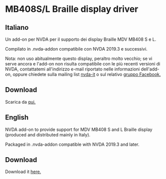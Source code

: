 # MB408S/L Braille display driver
## Italiano ##

Un add-on per NVDA per il supporto dei display Braille MDV MB408 S e L.

Compilato in .nvda-addon compatibile con NVDA 2019.3 e successivi.

Nota: non uso abitualmente questo display, peraltro molto vecchio; se vi serve ancora e l'add-on non risulta compatibile con le più recenti versioni di NVDA, contattatemi all'indirizzo e-mail riportato nelle informazioni dell'add-on, oppure chiedete sulla mailing list [nvda-it][2] o sul relativo [gruppo Facebook.][3]

## Download ##

Scarica da [qui.][1]

## English ##

NVDA add-on to provide support for MDV MB408 S and L Braille display (produced and distributed mainly in Italy).

Packaged in .nvda-addon compatible with NVDA 2019.3 and later.

## Download ##

Download it [here.][1]


[1]: https://raw.githubusercontent.com/ABuffEr/mb408sl-driver/master/packages/mb408sl-driver-1.0-20210713-dev.nvda-addon
[2]: https://groups.io/g/nvda-it
[3]: https://www.facebook.com/groups/nvdaitalia
